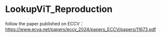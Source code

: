 # LookupViT_Reproduction
follow the paper published on ECCV：https://www.ecva.net/papers/eccv_2024/papers_ECCV/papers/11673.pdf
